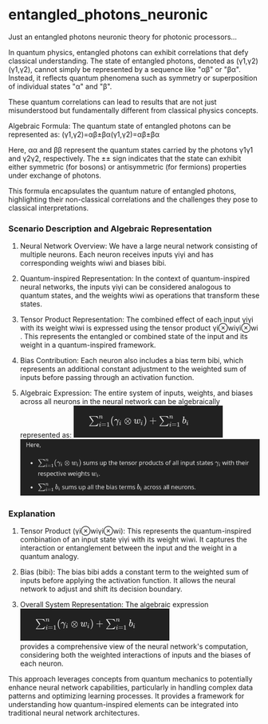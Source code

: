 # entangled_photons_neuronic
Just an entangled photons neuronic theory for photonic processors... 


In quantum physics, entangled photons can exhibit correlations that defy classical understanding. The state of entangled photons, denoted as (γ1,γ2)(γ1​,γ2​), cannot simply be represented by a sequence like "αβ" or "βα". Instead, it reflects quantum phenomena such as symmetry or superposition of individual states "α" and "β".

These quantum correlations can lead to results that are not just misunderstood but fundamentally different from classical physics concepts.

Algebraic Formula:
The quantum state of entangled photons can be represented as:
(γ1,γ2)=αβ±βα(γ1​,γ2​)=αβ±βα

Here, αα and ββ represent the quantum states carried by the photons γ1γ1​ and γ2γ2​, respectively. The ±± sign indicates that the state can exhibit either symmetric (for bosons) or antisymmetric (for fermions) properties under exchange of photons.

This formula encapsulates the quantum nature of entangled photons, highlighting their non-classical correlations and the challenges they pose to classical interpretations.

### Scenario Description and Algebraic Representation

   1. Neural Network Overview: We have a large neural network consisting of multiple neurons. Each neuron receives inputs γiγi​ and has corresponding weights wiwi​ and biases bibi​.

   2. Quantum-inspired Representation: In the context of quantum-inspired neural networks, the inputs γiγi​ can be considered analogous to quantum states, and the weights wiwi​ as operations that transform these states.

   3. Tensor Product Representation: The combined effect of each input γiγi​ with its weight wiwi​ is expressed using the tensor product γi⊗wiγi​⊗wi​. This represents the entangled or combined state of the input and its weight in a quantum-inspired framework.

   4. Bias Contribution: Each neuron also includes a bias term bibi​, which represents an additional constant adjustment to the weighted sum of inputs before passing through an activation function.

   5. Algebraic Expression: The entire system of inputs, weights, and biases across all neurons in the neural network can be algebraically represented as:
      ![](https://github.com/rizitis/entangled_photons_neuronic/blob/main/Screenshot%20from%202024-06-15%2019-51-11.png) <br>
      ![](https://github.com/rizitis/entangled_photons_neuronic/blob/main/Screenshot%20from%202024-06-15%2019-53-32.png)


  ###  Explanation


  1.  Tensor Product (γi⊗wiγi​⊗wi​): This represents the quantum-inspired combination of an input state γiγi​ with its weight wiwi​. It captures the interaction or entanglement between the input and the weight in a quantum analogy.

  2.  Bias (bibi​): The bias bibi​ adds a constant term to the weighted sum of inputs before applying the activation function. It allows the neural network to adjust and shift its decision boundary.

 3.   Overall System Representation: The algebraic expression ![](https://github.com/rizitis/entangled_photons_neuronic/blob/main/Screenshot%20from%202024-06-15%2019-51-11.png) <br>
 provides a comprehensive view of the neural network's computation, considering both the weighted interactions of inputs and the biases of each neuron.<br>
 
 
 This approach leverages concepts from quantum mechanics to potentially enhance neural network capabilities, particularly in handling complex data patterns and optimizing learning processes. It provides a framework for understanding how quantum-inspired elements can be integrated into traditional neural network architectures.
    
